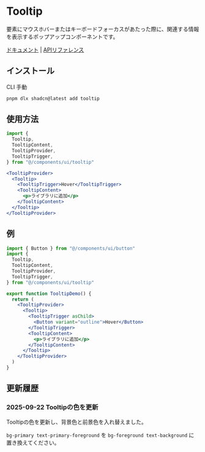 # Tooltip

要素にマウスホバーまたはキーボードフォーカスがあたった際に、関連する情報を表示するポップアップコンポーネントです。

[ドキュメント](https://www.radix-ui.com/docs/primitives/components/tooltip) | [APIリファレンス](https://www.radix-ui.com/docs/primitives/components/tooltip#api-reference)

## インストール

<Tabs defaultValue="cli">

<TabsList>
  <TabsTrigger value="cli">CLI</TabsTrigger>
  <TabsTrigger value="manual">手動</TabsTrigger>
</TabsList>

<TabsContent value="cli">

```bash
pnpm dlx shadcn@latest add tooltip
```

</TabsContent>

</Tabs>

## 使用方法

```jsx
import {
  Tooltip,
  TooltipContent,
  TooltipProvider,
  TooltipTrigger,
} from "@/components/ui/tooltip"
```

```jsx
<TooltipProvider>
  <Tooltip>
    <TooltipTrigger>Hover</TooltipTrigger>
    <TooltipContent>
      <p>ライブラリに追加</p>
    </TooltipContent>
  </Tooltip>
</TooltipProvider>
```

## 例

```jsx
import { Button } from "@/components/ui/button"
import {
  Tooltip,
  TooltipContent,
  TooltipProvider,
  TooltipTrigger,
} from "@/components/ui/tooltip"

export function TooltipDemo() {
  return (
    <TooltipProvider>
      <Tooltip>
        <TooltipTrigger asChild>
          <Button variant="outline">Hover</Button>
        </TooltipTrigger>
        <TooltipContent>
          <p>ライブラリに追加</p>
        </TooltipContent>
      </Tooltip>
    </TooltipProvider>
  )
}
```

## 更新履歴

### 2025-09-22 Tooltipの色を更新

Tooltipの色を更新し、背景色と前景色を入れ替えました。

`bg-primary text-primary-foreground` を `bg-foreground text-background` に置き換えてください。
